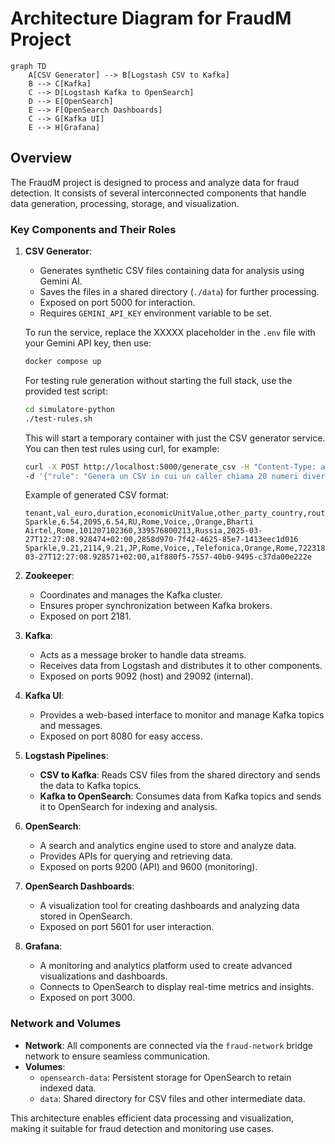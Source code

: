 # Architecture Diagram for FraudM Project

```mermaid
graph TD
    A[CSV Generator] --> B[Logstash CSV to Kafka]
    B --> C[Kafka]
    C --> D[Logstash Kafka to OpenSearch]
    D --> E[OpenSearch]
    E --> F[OpenSearch Dashboards]
    C --> G[Kafka UI]
    E --> H[Grafana]
```

## Overview

The FraudM project is designed to process and analyze data for fraud detection. It consists of several interconnected components that handle data generation, processing, storage, and visualization.

### Key Components and Their Roles

1. **CSV Generator**:
   - Generates synthetic CSV files containing data for analysis using Gemini AI.
   - Saves the files in a shared directory (`./data`) for further processing.
   - Exposed on port 5000 for interaction.
   - Requires `GEMINI_API_KEY` environment variable to be set.

   To run the service, replace the XXXXX placeholder in the `.env` file with your Gemini API key, then use:
   ```bash
   docker compose up
   ```

   For testing rule generation without starting the full stack, use the provided test script:
   ```bash
   cd simulatore-python
   ./test-rules.sh
   ```
   This will start a temporary container with just the CSV generator service.
   You can then test rules using curl, for example:
   ```bash
   curl -X POST http://localhost:5000/generate_csv -H "Content-Type: application/json" \
   -d '{"rule": "Genera un CSV in cui un caller chiama 20 numeri diversi nell arco di 2 minuti."}'
   ```

   Example of generated CSV format:
   ```csv
   tenant,val_euro,duration,economicUnitValue,other_party_country,routing_dest,service_type__desc,op35,carrier_in,carrier_out,selling_dest,raw_caller_number,raw_called_number,paese_destinazione,timestamp,xdrid
   Sparkle,6.54,2095,6.54,RU,Rome,Voice,,Orange,Bharti Airtel,Rome,101207102360,339576800213,Russia,2025-03-27T12:27:08.928474+02:00,2858d970-7f42-4625-85e7-1413eec1d016
   Sparkle,9.21,2114,9.21,JP,Rome,Voice,,Telefonica,Orange,Rome,722318916061,698101980017,Japan,2025-03-27T12:27:08.928571+02:00,a1f880f5-7557-40b0-9495-c37da00e222e
   ```

2. **Zookeeper**:
   - Coordinates and manages the Kafka cluster.
   - Ensures proper synchronization between Kafka brokers.
   - Exposed on port 2181.

3. **Kafka**:
   - Acts as a message broker to handle data streams.
   - Receives data from Logstash and distributes it to other components.
   - Exposed on ports 9092 (host) and 29092 (internal).

4. **Kafka UI**:
   - Provides a web-based interface to monitor and manage Kafka topics and messages.
   - Exposed on port 8080 for easy access.

5. **Logstash Pipelines**:
   - **CSV to Kafka**: Reads CSV files from the shared directory and sends the data to Kafka topics.
   - **Kafka to OpenSearch**: Consumes data from Kafka topics and sends it to OpenSearch for indexing and analysis.

6. **OpenSearch**:
   - A search and analytics engine used to store and analyze data.
   - Provides APIs for querying and retrieving data.
   - Exposed on ports 9200 (API) and 9600 (monitoring).

7. **OpenSearch Dashboards**:
   - A visualization tool for creating dashboards and analyzing data stored in OpenSearch.
   - Exposed on port 5601 for user interaction.

8. **Grafana**:
   - A monitoring and analytics platform used to create advanced visualizations and dashboards.
   - Connects to OpenSearch to display real-time metrics and insights.
   - Exposed on port 3000.

### Network and Volumes

- **Network**: All components are connected via the `fraud-network` bridge network to ensure seamless communication.
- **Volumes**:
  - `opensearch-data`: Persistent storage for OpenSearch to retain indexed data.
  - `data`: Shared directory for CSV files and other intermediate data.

This architecture enables efficient data processing and visualization, making it suitable for fraud detection and monitoring use cases.
